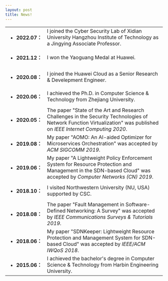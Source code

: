 ```yaml
---
layout: post
title: News!
---
```



<table>
  <tr>
    <td align="left"><ul><li><font size=3><strong>2022.07：</strong></font></li></ul></td>
    <td align="left"><font size=3>I joined the Cyber Security Lab of Xidian University Hangzhou Institute of Technology as a Jingying Associate Professor.</font></td>
  </tr>
  
  <tr>
    <td align="left"><ul><li><font size=3><strong>2021.12：</strong></font></li></ul></td>
    <td align="left"><font size=3>I won the Yaoguang Medal at Huawei.</font></td>
  </tr>
  
  <tr>
    <td align="left"><ul><li><font size=3><strong>2020.08：</strong></font></li></ul></td>
    <td align="left"><font size=3>I joined the Huawei Cloud as a Senior Research & Develepment Engineer.</font></td>
  </tr>
  
  <tr>
    <td align="left"><ul><li><font size=3><strong>2020.06：</strong></font></li></ul></td>
    <td align="left"><font size=3>I achieved the Ph.D. in Computer Science & Technology from Zhejiang University.</font></td>
  </tr>
  
  <tr>
    <td align="left"><ul><li><font size=3><strong>2020.05：</strong></font></li></ul></td>
    <td align="left"><font size=3>The paper "State of the Art and Research Challenges in the Security Technologies of Network Function
Virtualization" was published on <i>IEEE Internet Computing 2020</i>.</font></td>
  </tr>
  
  <tr>
    <td align="left"><ul><li><font size=3><strong>2019.08：</strong></font></li></ul></td>
    <td align="left"><font size=3>My paper "AOMO: An AI-aided Optimizer for Microservices Orchestration" was accepted by <i>ACM SIGCOMM 2019</i>.</font></td>
  </tr>
  
  <tr>
    <td align="left"><ul><li><font size=3><strong>2019.06：</strong></font></li></ul></td>
    <td align="left"><font size=3>My paper "A Lightweight Policy Enforcement System for Resource Protection and Management in the SDN-based Cloud" was accepted by <i>Computer Networks (CN) 2019</i>.</font></td>
  </tr>
  
  <tr>
    <td align="left"><ul><li><font size=3><strong>2018.10：</strong></font></li></ul></td>
    <td align="left"><font size=3>I visited Northwestern University (NU, USA) supported by CSC.</font></td>
  </tr>
  
  <tr>
    <td align="left"><ul><li><font size=3><strong>2018.08：</strong></font></li></ul></td>
    <td align="left"><font size=3>The paper "Fault Management in Software-Defined Networking: A Survey" was accepted by <i>IEEE Communications Surveys & Tutorials 2019</i>.</font></td>
  </tr>
  
  <tr>
    <td align="left"><ul><li><font size=3><strong>2018.06：</strong></font></li></ul></td>
    <td align="left"><font size=3>My paper "SDNKeeper: Lightweight Resource Protection and Management System for SDN-based
Cloud" was accepted by <i>IEEE/ACM IWQoS 2018</i>.</font></td>
  </tr>
  
  <tr>
    <td align="left"><ul><li><font size=3><strong>2015.06：</strong></font></li></ul></td>
    <td align="left"><font size=3>I achieved the bachelor's degree in Computer Science & Technology from Harbin Engineering University.</font></td>
  </tr>
</table>
